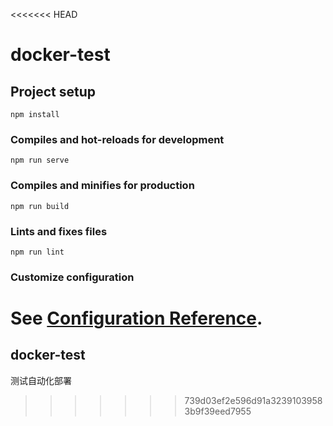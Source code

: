<<<<<<< HEAD
# docker-test

## Project setup
```
npm install
```

### Compiles and hot-reloads for development
```
npm run serve
```

### Compiles and minifies for production
```
npm run build
```

### Lints and fixes files
```
npm run lint
```

### Customize configuration
See [Configuration Reference](https://cli.vuejs.org/config/).
=======
## docker-test

测试自动化部署

>>>>>>> 739d03ef2e596d91a32391039583b9f39eed7955
